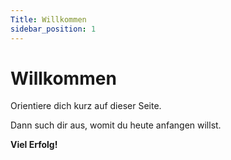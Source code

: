 ```yaml
---
Title: Willkommen
sidebar_position: 1
---
```


# Willkommen

Orientiere dich kurz auf dieser Seite.


Dann such dir aus, womit du heute anfangen willst.

**Viel Erfolg!**